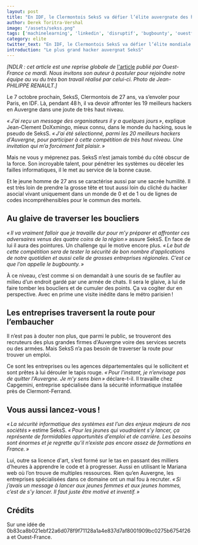 ```yaml
---
layout: post
title: "En IDF, le Clermontois SeksS va défier l’élite auvergnate des hackers !"
author: Derek Toritra-Vershal
image: "/assets/sekss.png"
tags: ['machinelearning', 'linkedin', 'disruptif', 'bugbounty', 'ouestfrance']
category: elite
twitter_text: "En IDF, le Clermontois SeksS va défier l’élite mondiale des hackers !"
introduction: "Le plus grand hacker auvergnat SeksS"
---
```


*[NDLR : cet article est une reprise globale de* [l'article](https://www.ouest-france.fr/bretagne/rennes-35000/rennes-en-ukraine-le-rennais-saxx-va-defier-l-elite-mondiale-des-hackers-5984828)
*publié par Ouest-France ce mardi. Nous invitons son auteur à postuler pour
rejoindre notre équipe au vu du très bon travail réalisé par celui-ci. Photo de
Jean-PHILIPPE RENAULT.]*

Le 7 octobre prochain, SeksS, Clermontois de 27 ans, va s’envoler pour Paris, en
IDF. Là, pendant 48 h, il va devoir affronter les 19 meilleurs hackers en
Auvergne dans une joute de très haut niveau.

*« J’ai reçu un message des organisateurs il y a quelques jours »*, explique
Jean-Clement DoXxmingo, mieux connu, dans le monde du hacking, sous le pseudo de
SeksS. *« J’ai été sélectionné, parmi les 20 meilleurs hackers d'Auvergne, pour
participer à cette compétition de très haut niveau. Une invitation qui m’a
forcément fait plaisir. »*

Mais ne vous y méprenez pas. SeksS n’est jamais tombé du côté obscur de la
force. Son incroyable talent, pour pénétrer les systèmes ou déceler les failles
informatiques, il le met au service de la bonne cause.

Et le jeune homme de 27 ans se caractérise aussi par une sacrée humilité. Il
est très loin de prendre la grosse tête et tout aussi loin du cliché du hacker
asocial vivant uniquement dans un monde de 0 et de 1 ou de lignes de codes
incompréhensibles pour le commun des mortels.

## Au glaive de traverser les boucliers

*« Il va vraiment falloir que je travaille dur pour m’y préparer et affronter
ces adversaires venus des quatre coins de la région »* assure SeksS. En face
de lui il aura des pointures. Un challenge qui le motive encore plus. *« Le but
de cette compétition sera de tester la sécurité de bon nombre d’applications de
notre quotidien et aussi celle de grosses entreprises régionales. C’est ce que
l’on appelle le bugbounty. »*

À ce niveau, c’est comme si on demandait à une souris de se faufiler au milieu
d’un endroit gardé par une armée de chats. Il sera le glaive, à lui de faire
tomber les boucliers et de cumuler des points. Ça va cogiter dur en
perspective. Avec en prime une visite inédite dans le métro parisien !

## Les entreprises traversent la route pour l’embaucher

Il n’est pas à douter non plus, que parmi le public, se trouveront des
recruteurs des plus grandes firmes d'Auvergne voire des services secrets ou des
armées. Mais SeksS n’a pas besoin de traverser la route pour trouver un emploi.

Ce sont les entreprises ou les agences départementales qui le sollicitent et
sont prêtes à lui dérouler le tapis rouge. *« Pour l’instant, je n’envisage pas
de quitter l'Auvergne. Je m’y sens bien »* déclare-t-il. Il travaille chez
Capgemini, entreprise spécialisée dans la sécurité informatique installée
près de Clermont-Ferrand.

## Vous aussi lancez-vous !

*« La sécurité informatique des systèmes est l’un des enjeux majeurs de nos
sociétés »* estime SeksS. *« Pour les jeunes qui voudraient s’y lancer, ça
représente de formidables opportunités d’emploi et de carrière. Les besoins
sont énormes et je regrette qu’il n’existe pas encore assez de formations en
France. »*

Lui, outre sa licence d'art, s’est formé sur le tas en passant des milliers
d’heures à apprendre le code et à progresser. Aussi en utilisant le Mariana
web où l’on trouve de multiples ressources. Rien qu’en Auvergne, les entreprises
spécialisées dans ce domaine ont un mal fou à recruter. *« Si j’avais un
message à lancer aux jeunes femmes et aux jeunes hommes, c’est de s’y lancer.
Il faut juste être motivé et inventif. »*

## Crédits

Sur une idée de 0b83ca8b021ebf22a6d078f9f71128a1a4e837d7af8001909bc0275b6754f26a
et Ouest-France.
